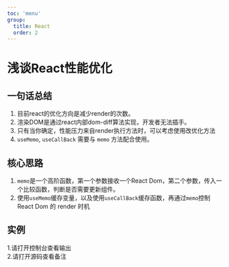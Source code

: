 ```yaml
---
toc: 'menu'
group:
  title: React
  order: 2
---
```


# 浅谈React性能优化

## 一句话总结
1. 目前react的优化方向是减少render的次数。
2. 渲染DOM是通过react内部dom-diff算法实现，开发者无法插手。
3. 只有当你确定，性能压力来自render执行方法时，可以考虑使用改优化方法
4. `useMemo`, `useCallBack` 需要与 `memo` 方法配合使用。

## 核心思路
1. `memo`是一个高阶函数，第一个参数接收一个React Dom，第二个参数，传入一个比较函数，判断是否需要更新组件。
2. 使用`useMemo`缓存变量，以及使用`useCallBack`缓存函数，再通过`memo`控制React Dom 的 render 时机


## 实例

<Alert type="info">
1.请打开控制台查看输出<br>
2.请打开源码查看备注
</Alert>

<code
  src="../../src/components/optimization/index.tsx"
/>
